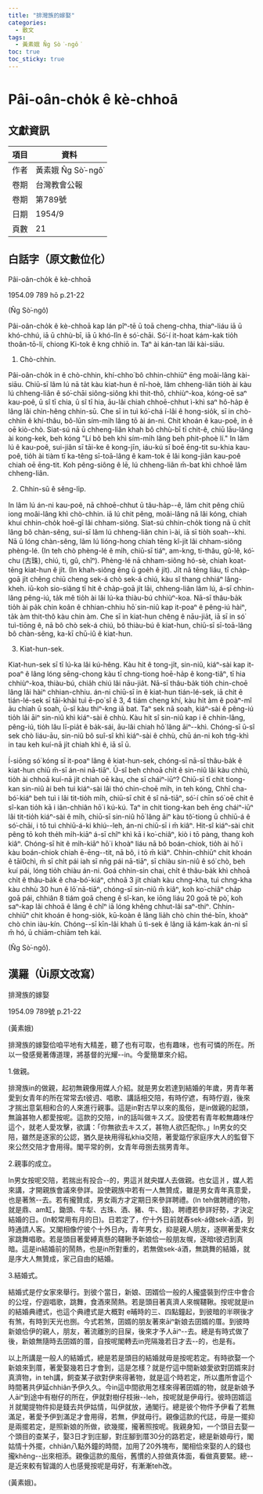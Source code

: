 ```yaml
---
title: "排灣族的嫁娶"
categories:
  - 散文
tags:
  - 黃素娥 N̂g Sò͘-ngô͘
toc: true
toc_sticky: true
---
```


# Pâi-oân-cho̍k ê kè-chhoā

## 文獻資訊

| 項目 | 資料 |
|---|---|
| 作者 | 黃素娥 N̂g Sò͘-ngô͘ |
| 卷期 | 台灣教會公報 |
| 卷期 | 第789號 |
| 日期 | 1954/9 |
| 頁數 | 21 |

## 白話字（原文數位化）

Pâi-oân-cho̍k ê kè-chhoā

1954.09 789 hō p.21-22

(N̂g Sò͘-ngô͘)

Pâi-oân-cho̍k ê kè-chhoā kap lán pîⁿ-tē ū toā cheng-chha, thiaⁿ-liáu iā ū khó-chhú, iā ū chhù-bī, iā ū khó-lîn ê só͘-chāi. Só͘-í it-hoat kám-kak tio̍h thoân-tō-lí, chiong Ki-tok ê kng chhiō in. Taⁿ ài kán-tan lâi kài-siāu.

1. Chò-chhin.

Pâi-oân-cho̍k in ê chò-chhin, khí-chho͘ bô chhin-chhiūⁿ ēng moâi-lâng kài-siāu. Chiū-sī lâm lú nā ta̍t kàu kiat-hun ê nî-hoè, lâm chheng-liân tio̍h ài kàu lú chheng-liân ê só͘-chāi siông-siông khì thit-thô, chhiùⁿ-koa, kóng-oē saⁿ kau-poê, ū sî tī chia, ū sî tī hia, āu-lâi chiah chhoē-chhut ì-khì saⁿ hô-ha̍p ê lâng lâi chìn-hêng chhin-sū. Che sī in tuì kó͘-chá í-lâi ê hong-sio̍k, sī in chò-chhin ê khí-thâu, bô-lūn sím-mi̍h lâng tō ài án-ni. Chit khoán ê kau-poê, in ê oē kiò-chò. Siat-sú nā ū chheng-liân khah bô chhù-bī tī chit-ê, chiū lāu-lâng ài kong-kek, beh kóng "Lí bô beh khì sím-mi̍h lâng beh phit-phoè lí." In lâm lú ê kau-poê, sui-jiân sī tāi-ke ê kong-jīn, iáu-kú sī boē ēng-tit su-khia kau-poê, tio̍h ài tiàm tī ka-têng sī-toā-lâng ê kam-tok ē lâi kong-jiân kau-poê chiah oē ēng-tit. Koh pêng-siông ê lē, lú chheng-liân m̄-bat khì chhoē lâm chheng-liân.

2. Chhin-sū ê sêng-li̍p.

In lâm lú án-ni kau-poê, nā chhoē-chhut ū tâu-ha̍p--ê, lâm chit pêng chiū iong moâi-lâng khì chò-chhin. iā lú chit pêng, moâi-lâng nā lâi kóng, chiah khui chhin-cho̍k hoē-gī lâi chham-siông. Siat-sú chhin-cho̍k tiong nā ū chi̍t lâng bô chàn-sêng, sui-sī lâm lú chheng-liân chin ì-ài, iā sī tio̍h soah--khi. Nā ū lóng chàn-sêng, lâm lú lióng-hong chiah tēng kî-ji̍t lâi chham-siông phèng-lé. (In teh chò phèng-lé ê mi̍h, chiū-sī tiáⁿ, am-kng, ti-thâu, gû-lê, kó͘-chu (古珠), chiú, ti, gû, chîⁿ). Phèng-lé nā chham-siông hó-sè, chiah koat-tēng kiat-hun ê ji̍t. (In khah-siông ēng ū goe̍h ê ji̍t). Ji̍t nā tēng liáu, tī cha̍p-goā ji̍t chêng chiū cheng sek-á chò sek-á chiú, kàu sî thang chhiáⁿ lâng-kheh. iū-koh sio-siâng tī hit ê cha̍p-goā ji̍t lāi, chheng-liân lâm lú, á-sī chhin-lâng pêng-iú, ta̍k mê tio̍h ài lâi lú-ka thiàu-bú chhiùⁿ-koa. Nā-sī thâu-ba̍k tio̍h ài pa̍k chin koân ê chhian-chhiu hō͘ sin-niû kap it-poaⁿ ê pêng-iú hàiⁿ, ta̍k àm thit-thô kàu chin àm. Che sī in kiat-hun chêng ê nāu-jia̍t, iā sī in só͘ tuì-tiōng ê, nā bô chò sek-á chiú, bô thiàu-bú ê kiat-hun, chiū-sī sī-toā-lâng bô chàn-sêng, ka-kī chū-iû ê kiat-hun.

3. Kiat-hun-sek.

Kiat-hun-sek sī tī lú-ka lâi kú-hêng. Kàu hit ê tong-ji̍t, sin-niû, kiáⁿ-sài kap it-poaⁿ ê lâng lóng sēng-chong kàu tī chng-tiong hoē-ha̍p ê kong-tiâⁿ, tī hia chhiùⁿ-koa, thiàu-bú, chia̍h chiú lâi nāu-jia̍t. Nā-sī thâu-ba̍k tio̍h chin-choē lâng lâi hàiⁿ chhian-chhiu. án-ni chiū-sī in ê kiat-hun tián-lé-sek, iā chit ê tián-lé-sek sī tāi-khài tuì ē-po͘ sî ê 3, 4 tiám cheng khí, kàu hit àm ê poàⁿ-mî āu chiah ū soah, ū-sî kàu thiⁿ-kng iā bat. Taⁿ sek nā soah, kiáⁿ-sài ê pêng-iú tio̍h lâi āiⁿ sin-niû khì kiáⁿ-sài ê chhù. Kàu hit sî sin-niû kap i ê chhin-lâng, pêng-iú, tio̍h lâu lī-pia̍t ê ba̍k-sái, āu-lâi chiah hō͘ lâng āiⁿ--khì. Chóng-sī ū-sî sek chò liáu-āu, sin-niû bô suî-sî khì kiáⁿ-sài ê chhù, chū án-ni koh tńg-khì in tau keh kuí-nā ji̍t chiah khì ê, iā sī ū.

Í-siōng só͘ kóng sī it-poaⁿ lâng ê kiat-hun-sek, chóng-sī nā-sī thâu-ba̍k ê kiat-hun chiū m̄-sī án-ni nā-tiāⁿ. Ū-sî beh chhoā chi̍t ê sin-niû lâi kàu chhù, tio̍h ài chhoā kuí-nā ji̍t chiah oē kàu, che sī cháiⁿ-iūⁿ? Chiū-sī tī chit tiong-kan sin-niû ài beh tuì kiáⁿ-sài lâi thó chin-choē mi̍h, in teh kóng, Chhī cha-bó͘-kiáⁿ beh tuì i lâi tit-tio̍h mi̍h, chiū-sī chit ê sî nā-tiāⁿ, só͘-í chīn só͘ oē chit ê sî-kan tio̍h kā i iân-chhiân hō͘ i kú-kú. Taⁿ in chit tiong-kan beh ēng cháiⁿ-iūⁿ lâi tit-tio̍h kiáⁿ-sài ê mi̍h, chiū-sī sin-niû hō͘ lâng āiⁿ kàu tô͘-tiong ū chhiū-á ê só͘-chāi, i tō tuì chhiū-á-ki khiú--leh, án-ni chiū-sī i m̄ kiâⁿ. Hit-sî kiáⁿ-sài chit pêng tō koh the̍h mi̍h-kiāⁿ á-sī chîⁿ khì kā i ko͘-chiâⁿ, kiò i tō pàng, thang koh kiâⁿ. Chóng-sī hit ê mi̍h-kiāⁿ hō͘ i khoàⁿ liáu nā bô boán-chiok, tio̍h ài hō͘ i kàu boán-chiok chiah ē-ēng--tit, nā bô, i tō m̄ kiâⁿ. Chhin-chhiūⁿ chit khoán ê tāi0chì, m̄ sī chi̍t pái iah sī nn̄g pái nā-tiāⁿ, sī chiàu sin-niû ê só͘ chò, beh kuí pái, lóng tio̍h chiàu án-ni. Goá chhin-sin chai, chi̍t ê thâu-ba̍k khì chhoā chi̍t ê thâu-ba̍k ê cha-bó͘-kiáⁿ, chhoā 3 ji̍t chiah kàu chng-kha, tuì chng-kha kàu chhù 30 hun ê lō͘ nā-tiāⁿ, chóng-sī sin-niû m̄ kiâⁿ, koh ko͘-chiâⁿ cha̍p goā pái, chhiân 8 tiám goā cheng ê sî-kan, ke iōng liáu 20 goā tè pò͘, koh saⁿ-kap lâi chhoā ê lâng ê chîⁿ iā lóng khêng chhut-lâi saⁿ-thiⁿ. Chhin-chhiūⁿ chit khoán ê hong-sio̍k, kū-koàn ê lâng lia̍h chò chin thé-bīn, khoàⁿ chò chin iàu-kín. Chóng--sī kīn-lâi khah ū tì-sek ê lâng iā kám-kak án-ni sī m̄ hó, ū chiām-chiām teh kái.

(N̂g Sò͘-ngô͘).

## 漢羅（Ùi原文改寫）

排灣族的嫁娶

1954.09 789號 p.21-22

(黃素娥)

排灣族的嫁娶佮咱平地有大精差，聽了也有可取，也有趣味，也有可憐的所在。所以一發感覺著傳道理，將基督的光耀--in。今愛簡單來介紹。

1.做親。

排灣族in的做親，起初無親像用媒人介紹。就是男女若達到結婚的年歲，男青年著愛到女青年的所在常常去t彼迌、唱歌、講話相交陪，有時佇遮，有時佇遐，後來才揣出意氣相和合的人來進行親事。這是in對古早以來的風俗，是in做親的起頭，無論甚物人都愛按呢。這款的交陪，in的話叫做キスズ。設使若有青年較無趣味佇這个，就老人愛攻擊，欲講：「你無欲去キスズ，甚物人欲匹配你。」In男女的交陪，雖然是逐家的公認，猶久是袂用得私khia交陪，著愛踮佇家庭序大人的監督下來公然交陪才會用得。閣平常的例，女青年毋捌去揣男青年。

2.親事的成立。

In男女按呢交陪，若揣出有投合--的，男這爿就央媒人去做親。也女這爿，媒人若來講，才開親族會議來參詳。設使親族中若有一人無贊成，雖是男女青年真意愛，也是著煞--去。若有攏贊成，男女兩方才定期日來參詳聘禮。(In teh做聘禮的物，就是鼎、am缸，鋤頭、牛犁、古珠、酒、豬、牛、錢)。聘禮若參詳好勢，才決定結婚的日。(In較常用有月的日)。日若定了，佇十外日前就舂sek-á做sek-á酒，到時通請人客。又閣相像佇彼个十外日內，青年男女，抑是親人朋友，逐暝著愛來女家跳舞唱歌。若是頭目著愛縛真懸的韆鞦予新娘佮一般朋友幌，逐暗t彼迌到真暗。這是in結婚前的鬧熱，也是in所對重的，若無做sek-á酒，無跳舞的結婚，就是序大人無贊成，家己自由的結婚。

3.結婚式。

結婚式是佇女家來舉行。到彼个當日，新娘、囝婿佮一般的人攏盛裝到佇庄中會合的公埕，佇遐唱歌，跳舞，食酒來鬧熱。若是頭目著真濟人來幌韆鞦。按呢就是in的結婚典禮式，也這个典禮式是大概對 e晡時的三、四點鐘起，到彼暗的半暝後才有煞，有時到天光也捌。今式若煞，囝婿的朋友著來āiⁿ新娘去囝婿的厝。到彼時新娘佮伊的親人，朋友，著流離別的目屎，後來才予人āiⁿ--去。總是有時式做了後，新娘無隨時去囝婿的厝，自按呢閣轉去in兜隔幾若日才去--的，也是有。

以上所講是一般人的結婚式，總是若是頭目的結婚就毋是按呢若定。有時欲娶一个新娘來到厝，著愛娶幾若日才會到，這是怎樣？就是佇這中間新娘愛欲對囝婿來討真濟物，in teh講，飼查某子欲對伊來得著物，就是這个時若定，所以盡所會這个時間著共伊延chhiân予伊久久。今in這中間欲用怎樣來得著囝婿的物，就是新娘予人āiⁿ到途中有樹仔的所在，伊就對樹仔枝揪--leh，按呢就是伊毋行。彼時囝婿這爿就閣提物件抑是錢去共伊姑情，叫伊就放，通閣行。總是彼个物件予伊看了若無滿足，著愛予伊到滿足才會用得，若無，伊就毋行。親像這款的代誌，毋是一擺抑是兩擺若定，是照新娘的所做，欲幾擺，攏著照按呢。我親身知，一个頭目去娶一个頭目的查某子，娶3日才到庄腳，對庄腳到厝30分的路若定，總是新娘毋行，閣姑情十外擺，chhiân八點外鐘的時間，加用了20外塊布，閣相佮來娶的人的錢也攏khêng--出來相添。親像這款的風俗，舊慣的人掠做真体面，看做真要緊。總--是近來較有智識的人也感覺按呢是毋好，有漸漸teh改。

(黃素娥)。
